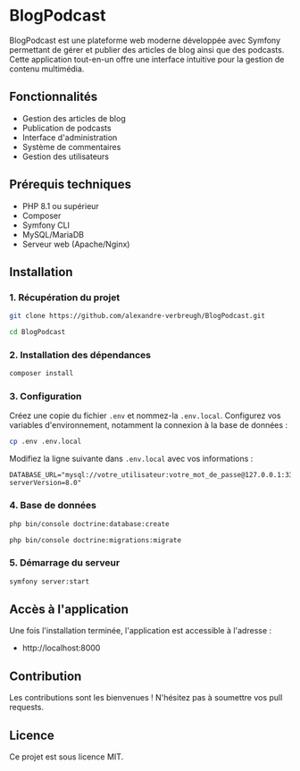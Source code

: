 # BlogPodcast

BlogPodcast est une plateforme web moderne développée avec Symfony permettant de gérer et publier des articles de blog ainsi que des podcasts. Cette application tout-en-un offre une interface intuitive pour la gestion de contenu multimédia.

## Fonctionnalités

- Gestion des articles de blog
- Publication de podcasts
- Interface d'administration
- Système de commentaires
- Gestion des utilisateurs

## Prérequis techniques

- PHP 8.1 ou supérieur
- Composer
- Symfony CLI
- MySQL/MariaDB
- Serveur web (Apache/Nginx)

## Installation

### 1. Récupération du projet

```bash
git clone https://github.com/alexandre-verbreugh/BlogPodcast.git
```

```bash
cd BlogPodcast
```

### 2. Installation des dépendances

```bash
composer install
```

### 3. Configuration

Créez une copie du fichier `.env` et nommez-la `.env.local`. Configurez vos variables d'environnement, notamment la connexion à la base de données :

```bash
cp .env .env.local
```

Modifiez la ligne suivante dans `.env.local` avec vos informations :
```
DATABASE_URL="mysql://votre_utilisateur:votre_mot_de_passe@127.0.0.1:3306/blogpodcast?serverVersion=8.0"
```

### 4. Base de données

```bash
php bin/console doctrine:database:create
```

```bash
php bin/console doctrine:migrations:migrate
```

### 5. Démarrage du serveur

```bash
symfony server:start
```

## Accès à l'application

Une fois l'installation terminée, l'application est accessible à l'adresse :
- http://localhost:8000

## Contribution

Les contributions sont les bienvenues ! N'hésitez pas à soumettre vos pull requests.

## Licence

Ce projet est sous licence MIT.
